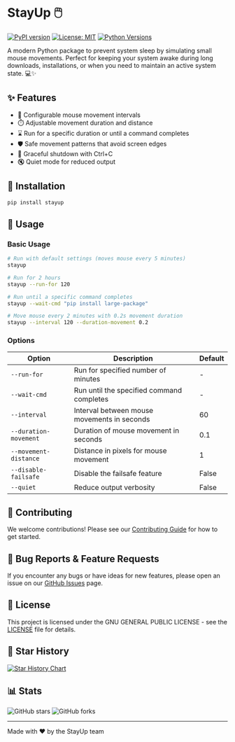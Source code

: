 # StayUp 🖱️

[![PyPI version](https://badge.fury.io/py/stayup.svg)](https://badge.fury.io/py/stayup)
[![License: MIT](https://img.shields.io/badge/License-MIT-yellow.svg)](https://opensource.org/licenses/MIT)
[![Python Versions](https://img.shields.io/pypi/pyversions/stayup.svg)](https://pypi.org/project/stayup/)

A modern Python package to prevent system sleep by simulating small mouse movements. Perfect for keeping your system awake during long downloads, installations, or when you need to maintain an active system state. 💻✨

## ✨ Features

- 🎯 Configurable mouse movement intervals
- ⏱️ Adjustable movement duration and distance
- ⌛ Run for a specific duration or until a command completes
- 🛡️ Safe movement patterns that avoid screen edges
- 🛑 Graceful shutdown with Ctrl+C
- 🔇 Quiet mode for reduced output

## 🚀 Installation

```bash
pip install stayup
```

## 📖 Usage

### Basic Usage

```bash
# Run with default settings (moves mouse every 5 minutes)
stayup

# Run for 2 hours
stayup --run-for 120

# Run until a specific command completes
stayup --wait-cmd "pip install large-package"

# Move mouse every 2 minutes with 0.2s movement duration
stayup --interval 120 --duration-movement 0.2
```

### Options

| Option | Description | Default |
|--------|-------------|---------|
| `--run-for` | Run for specified number of minutes | - |
| `--wait-cmd` | Run until the specified command completes | - |
| `--interval` | Interval between mouse movements in seconds | 60 |
| `--duration-movement` | Duration of mouse movement in seconds | 0.1 |
| `--movement-distance` | Distance in pixels for mouse movement | 1 |
| `--disable-failsafe` | Disable the failsafe feature | False |
| `--quiet` | Reduce output verbosity | False |

## 🤝 Contributing

We welcome contributions! Please see our [Contributing Guide](CONTRIBUTING.md) for how to get started.

## 🐛 Bug Reports & Feature Requests

If you encounter any bugs or have ideas for new features, please open an issue on our [GitHub Issues](https://github.com/manthanmtg/stayup/issues) page.

## 📜 License

This project is licensed under the GNU GENERAL PUBLIC LICENSE - see the [LICENSE](LICENSE) file for details.

## 🌟 Star History

[![Star History Chart](https://api.star-history.com/svg?repos=manthanmtg/stayup&type=Date)](https://star-history.com/#manthanmtg/stayup&Date)

## 📊 Stats

![GitHub stars](https://img.shields.io/github/stars/manthanmtg/stayup?style=social)
![GitHub forks](https://img.shields.io/github/forks/manthanmtg/stayup?style=social)

---
Made with ❤️ by the StayUp team